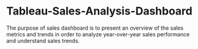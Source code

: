 # Tableau-Sales-Analysis-Dashboard
The purpose of sales dashboard is to present an overview of the sales metrics and trends in order to analyze year-over-year sales performance and understand sales trends.
